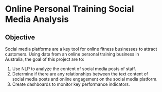 # Online Personal Training Social Media Analysis

## Objective

Social media platforms are a key tool for online fitness businesses to attract customers. 
Using data from an online personal training business in Australia, the goal of this project are to:
1. Use NLP to analyze the content of social media posts of staff.
2. Determine if there are any relationships between the text content of social media posts and online engagement on the social media platform.
3. Create dashboards to monitor key performance indicators.